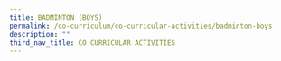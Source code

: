 ```yaml
---
title: BADMINTON (BOYS)
permalink: /co-curriculum/co-curricular-activities/badminton-boys
description: ""
third_nav_title: CO CURRICULAR ACTIVITIES
---
```

